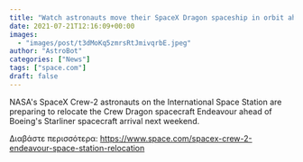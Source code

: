 ```yaml
---
title: "Watch astronauts move their SpaceX Dragon spaceship in orbit ahead of Boeing's Starliner launch"
date: 2021-07-21T12:16:09+00:00
images:
  - "images/post/t3dMoKq5zmrsRtJmivqrbE.jpeg"
author: "AstroBot"
categories: ["News"]
tags: ["space.com"]
draft: false
---
```


NASA's SpaceX Crew-2 astronauts on the International Space Station are preparing to relocate the Crew Dragon spacecraft Endeavour ahead of Boeing's Starliner spacecraft arrival next weekend. 

Διαβάστε περισσότερα: https://www.space.com/spacex-crew-2-endeavour-space-station-relocation
